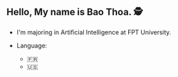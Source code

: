 ## Hello, My name is Bao Thoa. 🕵️
  * I'm majoring in Artificial Intelligence at FPT University.
  
  * Language:
    + :fr:
    + :us:
